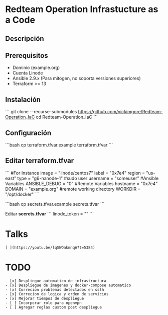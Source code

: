 # Redteam Operation Infrastucture as a Code

## Descripción

## Prerequisitos

* Dominio (example.org)
* Cuenta Linode
* Ansible 2.9.x (Para mitogen, no soporta versiones superiores)
* Terraform >= 13

## Instalación

´´´
git clone --recurse-submodules https://github.com/vickimgore/Redteam-Operation_IaC
cd Redteam-Operation_IaC
´´´

## Configuración

´´´bash
cp terraform.tfvar.example terraform.tfvar
´´´

## Editar **terraform.tfvar**
´´´
#For Instance
image = "linode/centos7"
label = "0x7e4"
region = "us-east"
type = "g6-nanode-1"
#sudo user
username = "someuser"
#Ansible Variables
ANSIBLE_DEBUG = "0"
#Remote Variables
hostname = "0x7e4"
DOMAIN = "example.org"
#remote working directory
WORKDIR = "/opt/docker"
´´´

´´´bash
cp secrets.tfvar.example secrets.tfvar
´´´

Editar **secrets.tfvar**
´´´
linode_token = ""
´´´
# Talks

    [ ](https://youtu.be/lqSWOakmnqA?t=5384)

# TODO

    - [x] Despliegue automatico de infrastructura
    - [x] Despliegue de imagenes y docker-compose automatico
    - [x] Correcion problemas detectados en sslh
    - [x] Correcion de logica y orden de servicios
    - [x] Mejorar tiempos de despliegue
    - [ ] Incorporar role para openvpn
    - [ ] Agregar reglas custom post despliegue
